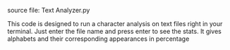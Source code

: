source file: Text Analyzer.py

This code is designed to run a character analysis on text files right in your terminal. Just enter the file name and press enter to see the stats.
It gives alphabets and their corresponding appearances in percentage
